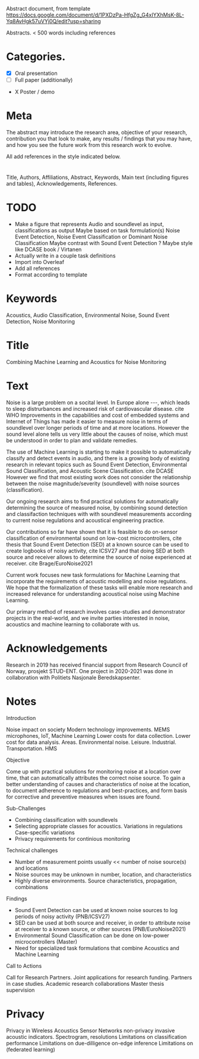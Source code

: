 

Abstract document, from template
https://docs.google.com/document/d/1PXDzPa-HfgZg_G4xIYXhMsK-8L-Yq8AvHgk57uVYj0Q/edit?usp=sharing

Abstracts.
< 500 words including references

# Categories.

- [X] Oral presentation 
- [ ] Full paper (additionally)
- X Poster / demo 

# Meta
The abstract may
introduce the research area,
objective of your research,
contribution you that look to make,
any results / findings that you may have,
and how you see the future work from this research work to evolve.

All add references in the style indicated below. 

# 

Title,
Authors,
Affiliations,
Abstract,
Keywords,
Main text (including figures and tables),
Acknowledgements,
References.


# TODO
- Make a figure that represents
Audio and soundlevel as input, classifications as output
Maybe based on task formulation(s)
Noise Event Detection, Noise Event Classification or Dominant Noise Classification
Maybe contrast with Sound Event Detection ?
Maybe style like DCASE book / Virtanen
- Actually write in a couple task definitions
- Import into Overleaf
- Add all references
- Format according to template


# Keywords
Acoustics, Audio Classification, Environmental Noise, Sound Event Detection, Noise Monitoring

# Title
Combining Machine Learning and Acoustics for Noise Monitoring

# Text

Noise is a large problem on a socital level.
In Europe alone ---, 
which leads to sleep distrurbances and increased risk of cardiovascular disease. cite WHO 
Improvements in the capabilities and cost of embedded systems and Internet of Things
has made it easier to measure noise in terms of soundlevel over longer periods of time and at more locations.
However the sound level alone tells us very little about the causes of noise,
which must be understood in order to plan and validate remedies. 

The use of Machine Learning is starting to make it possible to automatically classify and detect events in audio,
and there is a growing body of existing research in relevant topics such as
Sound Event Detection, Environmental Sound Classification, and Acoustic Scene Classification. cite DCASE
However we find that most existing work does
not consider the relationship between the noise magnitude/severity (soundlevel)
with noise sources (classification).

Our ongoing research aims to find practical solutions for
automatically determining the source of measured noise,
by combining sound detection and classifaction techniques with
with soundlevel measurements according to current noise regulations and acoustical engineering practice.

Our contributions so far have shown that 
it is feasible to do on-sensor classification of environmental sound on low-cost microcontrollers, cite thesis
that Sound Event Detection (SED) at a known source can be used to create logbooks of noisy activity, cite ICSV27
and that doing SED at both source and receiver allows to determine the source of noise experienced at receiver. cite Brage/EuroNoise2021 

Current work focuses new task formulations for Machine Learning
that incorporate the requirements of acoustic modelling and noise regulations.
We hope that the formalization of these tasks will enable more research and increased relevance for
understanding acoustical noise using Machine Learning.

Our primary method of research involves case-studies and demonstrator projects in the real-world,
and we invite parties interested in noise, acoustics and machine learning to collaborate with us. 

# Acknowledgements
Research in 2019 has received financial support from Research Council of Norway, prosjekt STUD-ENT.
One project in 2020-2021 was done in collaboration with Politiets Nasjonale Beredskapsenter. 

# Notes

Introduction

Noise impact on society
Modern technology improvements. MEMS microphones, IoT, Machine Learning
Lower costs for data collection. Lower cost for data analysis. 
Areas. Environmental noise. Leisure. Industrial. Transportation. HMS

Objective

Come up with practical solutions for monitoring noise at a location over time,
that can automatically attributes the correct noise source.
To gain a better understanding of causes and characteristics of noise at the location,
to document adherence to regulations and best-practices,
and form basis for corrective and preventive measures when issues are found.

Sub-Challenges

- Combining classification with soundlevels
- Selecting appropriate classes for acoustics.
Variations in regulations
Case-specific variations
- Privacy requirements for continious monitoring

Technical challenges

- Number of measurement points usually << number of noise source(s) and locations
- Noise sources may be unknown in number, location, and characteristics
- Highly diverse environments. Source characteristics, propagation, combinations

Findings

- Sound Event Detection can be used at known noise sources to log periods of noisy activity (PNB/ICSV27)
- SED can be used at both source and receiver,
in order to attribute noise at receiver to a known source, or other sources (PNB/EuroNoise2021)
- Environmental Sound Classification can be done on low-power microcontrollers (Master)
- Need for specialized task formulations that combine Acoustics and Machine Learning 
 
Call to Actions

Call for Research Partners.
Joint applications for research funding.
Partners in case studies.
Academic research collaborations
Master thesis supervision

# Privacy

Privacy in Wireless Acoustics Sensor Networks
non-privacy invasive acoustic indicators.
Spectrogram, resolutions
Limitations on classification performance
Limitations on due-dilligence
on-edge inference
Limitations on 
(federated learning)


